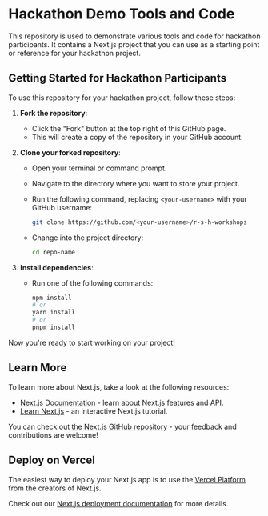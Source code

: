 # Hackathon Demo Tools and Code

This repository is used to demonstrate various tools and code for hackathon participants. It contains a Next.js project that you can use as a starting point or reference for your hackathon project.

## Getting Started for Hackathon Participants

To use this repository for your hackathon project, follow these steps:

1. **Fork the repository**: 
   - Click the "Fork" button at the top right of this GitHub page.
   - This will create a copy of the repository in your GitHub account.

2. **Clone your forked repository**:
   - Open your terminal or command prompt.
   - Navigate to the directory where you want to store your project.
   - Run the following command, replacing `<your-username>` with your GitHub username:
     ```bash
     git clone https://github.com/<your-username>/r-s-h-workshops
     ```

   - Change into the project directory:
     ```bash
     cd repo-name
     ```

3. **Install dependencies**:
   - Run one of the following commands:
     ```bash
     npm install
     # or
     yarn install
     # or
     pnpm install
     ```

Now you're ready to start working on your project!


## Learn More

To learn more about Next.js, take a look at the following resources:

- [Next.js Documentation](https://nextjs.org/docs) - learn about Next.js features and API.
- [Learn Next.js](https://nextjs.org/learn) - an interactive Next.js tutorial.

You can check out [the Next.js GitHub repository](https://github.com/vercel/next.js/) - your feedback and contributions are welcome!

## Deploy on Vercel

The easiest way to deploy your Next.js app is to use the [Vercel Platform](https://vercel.com/new?utm_medium=default-template&filter=next.js&utm_source=create-next-app&utm_campaign=create-next-app-readme) from the creators of Next.js.

Check out our [Next.js deployment documentation](https://nextjs.org/docs/deployment) for more details.

